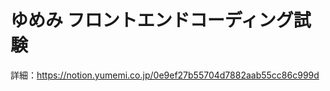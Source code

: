 # ゆめみ フロントエンドコーディング試験

詳細：https://notion.yumemi.co.jp/0e9ef27b55704d7882aab55cc86c999d

<!-- ## DEMO

https://yumemi-exam-web-frontend.vercel.app -->
